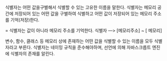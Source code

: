 식별자는 어떤 값을구별해서 식별할 수 있는 고유한 이름을 말한다.
식별자는 메모리 공간에 저장되어 있는 어떤 값을 구별하여 식별하고 어떤 값이 저장되어 있는 메모리 주소를 기억(저장)한다.

= 식별자는 값이 아니라 메모리 주소를 기억한다.
식별자 —> [메모리주소] ~ [ 메모리]

변수, 함수, 클래스 등 메모리 상에 존재하는 어떤 값을 식별할 수 있는 이름을 모두 식별자라고 부른다. 식별자는 네이밍 규칙을 준수해야하며, 선언에 의해 자바스크릅트 엔진에 식별자의 존재를 알린다.
